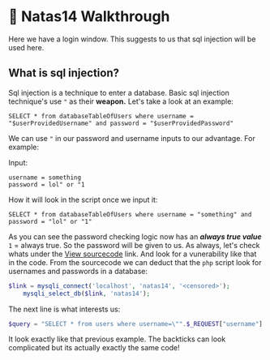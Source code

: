 # 🔐 Natas14 Walkthrough

Here we have a login window. This suggests to us that sql injection will be used here.

## What is sql injection?
Sql injection is a technique to enter a database. Basic sql injection technique's use `"` as their **weapon.** Let's take a look at an example:

```
SELECT * from databaseTableOfUsers where username = "$userProvidedUsername" and password = "$userProvidedPassword"
```

We can use `"` in our password and username inputs to our advantage. For example:

Input:
```
username = something
password = lol" or "1
```
How it will look in the script once we input it:
```
SELECT * from databaseTableOfUsers where username = "something" and password = "lol" or "1"
```
As you can see the password checking logic now has an ***always true value*** `1` = always true. So the password will be given to us.
As always, let's check whats under the [View sourcecode](http://natas14.natas.labs.overthewire.org/index-source.html) link. And look for a vunerability like that in the code.
From the sourcecode we can deduct that the `php` script look for usernames and passwords in a database:

```php
$link = mysqli_connect('localhost', 'natas14', '<censored>');
    mysqli_select_db($link, 'natas14');
```

The next line is what interests us:

```php
$query = "SELECT * from users where username=\"".$_REQUEST["username"]."\" and password=\"".$_REQUEST["password"]."\"";
```
It look exactly like that previous example. The backticks can look complicated but its actually exactly the same code!
